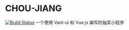 # CHOU-JIANG
[![Build Status](https://travis-ci.org/hhui64/choujiang.svg?branch=gh-pages)](https://travis-ci.org/hhui64/choujiang)
一个使用 Vant-ui 和 Vue.js 编写的抽奖小程序